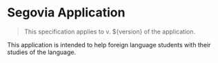 # Segovia Application

> This specification applies to v. ${version} of the application.

This application is intended to help foreign language students with
their studies of the language.
